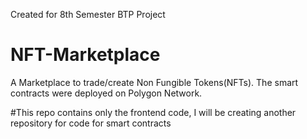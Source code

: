 Created for 8th Semester BTP Project

# NFT-Marketplace
A Marketplace to trade/create Non Fungible Tokens(NFTs).
The smart contracts were deployed on Polygon Network.

#This repo contains only the frontend code, I will be creating another repository for code for smart contracts
